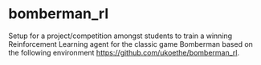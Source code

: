 # bomberman_rl
Setup for a project/competition amongst students to train a winning Reinforcement Learning agent for the classic game Bomberman based on the following environment https://github.com/ukoethe/bomberman_rl.

